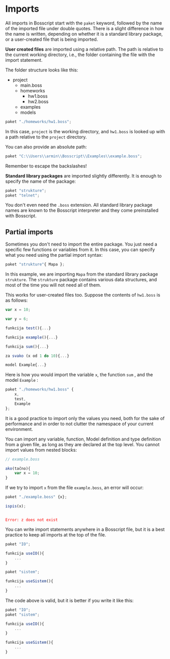 # Imports

All imports in Bosscript start with the `paket` keyword, followed by the name of the imported file under double quotes. 
There is a slight difference in how the name is written, depending on whether it is a standard library package, or a 
user-created file that is being imported.

**User created files** are imported using a relative path. The path is relative to the current working directory, i.e., the folder
containing the file with the import statement.

The folder structure looks like this:

* project
    * main.boss
    * homeworks
        * hw1.boss
        * hw2.boss
    * examples
    * models

```typescript
paket "./homeworks/hw1.boss";
```

In this case, `project` is the working directory, and `hw1.boss` is looked up with a path relative to the `project` directory.

You can also provide an absolute path:

```typescript
paket "C:\\Users\\armin\\Bosscript\\Examples\\example.boss";
```

Remember to escape the backslashes!

**Standard library packages** are imported slightly differently. It is enough to specify the name of the package:

```typescript
paket "strukture";
paket "telnet";
```

You don't even need the `.boss` extension. All standard library package names are known to the Bosscript interpreter and 
they come preinstalled with Bosscript.

## Partial imports

Sometimes you don't need to import the entire package. You just need a specific few functions or variables from it. In this
 case, you can specify what you need using the partial import syntax:

```typescript
paket "strukture"{ Mapa };
```

In this example, we are importing `Mapa` from the standard library package `strukture`. The `strukture` package contains
various data structures, and most of the time you will not need all of them. 

This works for user-created files too. Suppose the contents of `hw1.boss` is as follows:

```typescript
var x = 10;

var y = 6;

funkcija test(){...}

funkcija example(){...}

funkcija sum(){...}

za svako (x od 1 do 10){...}

model Example{...}
```

Here is how you would import the variable `x`, the function `sum` , and the model `Example` :

```typescript
paket "./homeworks/hw1.boss" {
    x,
    test,
    Example    
};
```

It is a good practice to import only the values you need, both for the sake of performance and in order to not clutter the 
namespace of your current environment.

You can import any variable, function, Model definition and type definition from a given file, as long as they are declared
at the top level. You cannot import values from nested blocks:

```typescript
// example.boss

ako(tačno){
    var x = 10;
}
```

If we try to import `x` from the file `example.boss`, an error will occur:

```typescript
paket "./example.boss" {x};

ispis(x);
```

<code style="color: red;">
Error: z does not exist
</code>
 
You can write import statements anywhere in a Bosscript file, but it is a best practice to keep all imports at the top of the file.

```typescript
paket "IO";

funkcija useIO(){
    ...
}

paket "sistem";

funkcija useSistem(){
    ...
}
```

The code above is valid, but it is better if you write it like this:

```typescript
paket "IO";
paket "sistem";

funkcija useIO(){
    ...
}

funkcija useSistem(){
    ...
}
```
